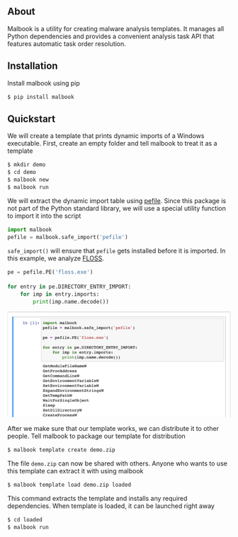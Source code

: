 ## About

Malbook is a utility for creating malware analysis templates. It manages all Python dependencies
and provides a convenient analysis task API that features automatic task order resolution.

## Installation

Install malbook using pip
```sh
$ pip install malbook
```

## Quickstart

We will create a template that prints dynamic imports of a Windows executable. First,
create an empty folder and tell malbook to treat it as a template

```sh
$ mkdir demo
$ cd demo
$ malbook new
$ malbook run
```

We will extract the dynamic import table using [pefile](https://github.com/erocarrera/pefile). 
Since this package is not part of the Python standard library, we will use a special utility function to
import it into the script

```python
import malbook
pefile = malbook.safe_import('pefile')
```

`safe_import()` will ensure that `pefile` gets installed before it is imported.
In this example, we analyze [FLOSS](https://github.com/mandiant/flare-floss).

```python
pe = pefile.PE('floss.exe')

for entry in pe.DIRECTORY_ENTRY_IMPORT:
    for imp in entry.imports:
        print(imp.name.decode())
```

![](./images/demo.png)

After we make sure that our template works, we can distribute it to other people.
Tell malbook to package our template for distribution

```sh
$ malbook template create demo.zip
```

The file `demo.zip` can now be shared with others. Anyone who wants to use this template
can extract it with using malbook

```sh
$ malbook template load demo.zip loaded
```

This command extracts the template and installs any required dependencies.
When template is loaded, it can be launched right away

```sh
$ cd loaded
$ malbook run
```
